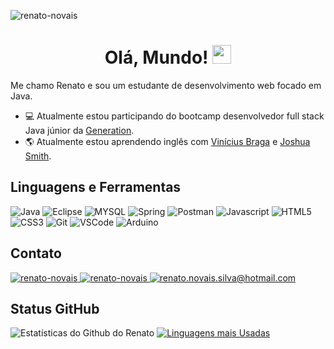 <p align="left"><img src="https://komarev.com/ghpvc/?username=renato-novais" alt="renato-novais" /></p>

<h1 align="center">Olá, Mundo! <img src="https://media.giphy.com/media/hvRJCLFzcasrR4ia7z/giphy.gif" width="30px"></h1>

Me chamo Renato e sou um estudante de desenvolvimento web focado em Java.

- :computer: Atualmente estou participando do bootcamp desenvolvedor full stack Java júnior da <a href="https://brazil.generation.org" target="_blank">Generation</a>.
- :earth_americas: Atualmente estou aprendendo inglês com <a href="https://www.udemy.com/course/ingles-a-fantastica-formula-para-ser-fluente/" target="_blank">Vinícius Braga<a/> e <a href="https://www.udemy.com/course/cursodeinglesbasico25/" target="_blank">Joshua Smith<a/>.

## Linguagens e Ferramentas
<p> 
  <img src="http://img.shields.io/badge/Java-ED8B00?style=for-the-badge&logo=java&logoColor=white" alt="Java" /> 
  <img src="https://img.shields.io/badge/Eclipse-2C2255?style=for-the-badge&logo=eclipse&logoColor=white" alt="Eclipse" />
  <img src="https://img.shields.io/badge/MySQL-00000F?style=for-the-badge&logo=mysql&logoColor=white" alt="MYSQL" />
  <img src="https://img.shields.io/badge/Spring-6DB33F?style=for-the-badge&logo=spring&logoColor=white" alt="Spring" />
  <img src="https://img.shields.io/badge/Postman-FF6C37?style=for-the-badge&logo=Postman&logoColor=white" alt="Postman" />
  <img src="https://img.shields.io/badge/JavaScript-F7DF1E?style=for-the-badge&logo=javascript&logoColor=black" alt="Javascript" /> 
  <img src="https://img.shields.io/badge/HTML5-E34F26?style=for-the-badge&logo=html5&logoColor=white" alt="HTML5" />
  <img src="https://img.shields.io/badge/CSS3-1572B6?style=for-the-badge&logo=css3&logoColor=white" alt="CSS3" />
  <img src="https://img.shields.io/badge/Git-F05032?style=for-the-badge&logo=git&logoColor=white" alt="Git" />  
  <img src="https://img.shields.io/badge/Visual_Studio_Code-0078D4?style=for-the-badge&logo=visual%20studio%20code&logoColor=white" alt="VSCode" />
  <img src="https://img.shields.io/badge/Arduino_IDE-00979D?style=for-the-badge&logo=arduino&logoColor=white" alt="Arduino" />  
</p>
	
## Contato

<p align = "left">
    <a href="https://www.linkedin.com/in/renato-novais-716a72144/" target="_blank">
    <img src = "https://img.shields.io/badge/LinkedIn-0077B5?style=for-the-badge&logo=linkedin&logoColor=white" alt = "renato-novais" />
  </a>
  <a href="https://api.whatsapp.com/send?phone=5511992014316" target="_blank">
    <img src = "https://img.shields.io/badge/WhatsApp-25D366?style=for-the-badge&logo=whatsapp&logoColor=white" alt = "renato-novais" />
  </a>
  <a href="mailto:renato.novais.silva@hotmail.com" target="_blank">
    <img src = "https://img.shields.io/badge/Microsoft_Outlook-0078D4?style=for-the-badge&logo=microsoft-outlook&logoColor=white" alt = "renato.novais.silva@hotmail.com" />
  </a> 
</p>

## Status GitHub 

![Estatísticas do Github do Renato](https://github-readme-stats.vercel.app/api?username=renato-novais&show_icons=true&theme=gruvbox)
[![Linguagens mais Usadas](https://github-readme-stats.vercel.app/api/top-langs/?username=renato-novais&layout=compact)](https://github.com/anuraghazra/github-readme-stats)
